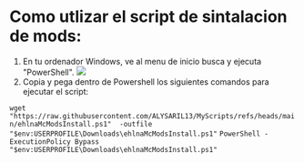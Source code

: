 # Como utlizar el script de sintalacion de mods:
1. En tu ordenador Windows, ve al menu de inicio busca y ejecuta "PowerShell".
![](https://i.imgur.com/NAoLYyE.png)
2. Copia y pega dentro de Powershell los siguientes comandos para ejecutar el script:

`wget "https://raw.githubusercontent.com/ALYSARIL13/MyScripts/refs/heads/main/ehlnaMcModsInstall.ps1"  -outfile "$env:USERPROFILE\Downloads\ehlnaMcModsInstall.ps1"`
`PowerShell -ExecutionPolicy Bypass "$env:USERPROFILE\Downloads\ehlnaMcModsInstall.ps1"`

